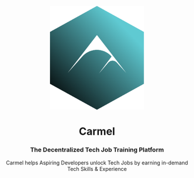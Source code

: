 <p align="center"> <img src="https://raw.githubusercontent.com/fluidtrends/carmel/master/logo.png" width="256px"> 

<h1 align="center"> Carmel </h1>
<h3 align="center"> The Decentralized Tech Job Training Platform </h3>
<p align="center"> Carmel helps Aspiring Developers unlock Tech Jobs by earning in-demand Tech Skills & Experience </p>

</p>
